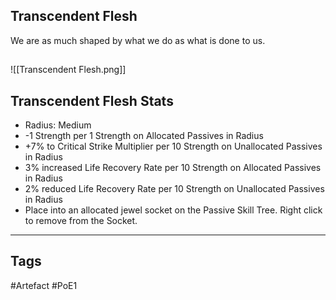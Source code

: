 ## Transcendent Flesh
We are as much shaped by what we do as what is done to us.
##
![[Transcendent Flesh.png]]
## Transcendent Flesh Stats
- Radius: Medium
- -1 Strength per 1 Strength on Allocated Passives in Radius
- +7% to Critical Strike Multiplier per 10 Strength on Unallocated Passives in Radius
- 3% increased Life Recovery Rate per 10 Strength on Allocated Passives in Radius
- 2% reduced Life Recovery Rate per 10 Strength on Unallocated Passives in Radius
- Place into an allocated jewel socket on the Passive Skill Tree. Right click to remove from the Socket.


---
## Tags
#Artefact
#PoE1